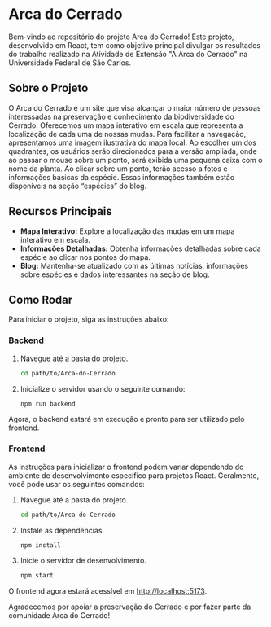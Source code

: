 # Arca do Cerrado

Bem-vindo ao repositório do projeto Arca do Cerrado! Este projeto, desenvolvido em React, tem como objetivo principal divulgar os resultados do trabalho realizado na Atividade de Extensão "A Arca do Cerrado" na Universidade Federal de São Carlos.

## Sobre o Projeto

O Arca do Cerrado é um site que visa alcançar o maior número de pessoas interessadas na preservação e conhecimento da biodiversidade do Cerrado. Oferecemos um mapa interativo em escala que representa a localização de cada uma de nossas mudas. Para facilitar a navegação, apresentamos uma imagem ilustrativa do mapa local. Ao escolher um dos quadrantes, os usuários serão direcionados para a versão ampliada, onde ao passar o mouse sobre um ponto, será exibida uma pequena caixa com o nome da planta. Ao clicar sobre um ponto, terão acesso a fotos e informações básicas da espécie. Essas informações também estão disponíveis na seção “espécies” do blog.

## Recursos Principais

- **Mapa Interativo:** Explore a localização das mudas em um mapa interativo em escala.
- **Informações Detalhadas:** Obtenha informações detalhadas sobre cada espécie ao clicar nos pontos do mapa.
- **Blog:** Mantenha-se atualizado com as últimas notícias, informações sobre espécies e dados interessantes na seção de blog.

## Como Rodar

Para iniciar o projeto, siga as instruções abaixo:

### Backend

1. Navegue até a pasta do projeto.
   ```bash
   cd path/to/Arca-do-Cerrado
   ```
2. Inicialize o servidor usando o seguinte comando:
   ```bash
   npm run backend
   ```

Agora, o backend estará em execução e pronto para ser utilizado pelo frontend.

### Frontend

As instruções para inicializar o frontend podem variar dependendo do ambiente de desenvolvimento específico para projetos React. Geralmente, você pode usar os seguintes comandos:

1. Navegue até a pasta do projeto.
   ```bash
   cd path/to/Arca-do-Cerrado
   ```
2. Instale as dependências.
   ```bash
   npm install
   ```
3. Inicie o servidor de desenvolvimento.
   ```bash
   npm start
   ```

O frontend agora estará acessível em [http://localhost:5173](http://localhost:5173).


Agradecemos por apoiar a preservação do Cerrado e por fazer parte da comunidade Arca do Cerrado!